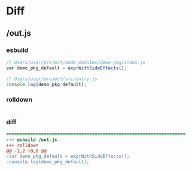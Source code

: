 # Diff
## /out.js
### esbuild
```js
// Users/user/project/node_modules/demo-pkg/index.js
var demo_pkg_default = exprWithSideEffects();

// Users/user/project/src/entry.js
console.log(demo_pkg_default);
```
### rolldown
```js

```
### diff
```diff
===================================================================
--- esbuild	/out.js
+++ rolldown	
@@ -1,2 +0,0 @@
-var demo_pkg_default = exprWithSideEffects();
-console.log(demo_pkg_default);

```